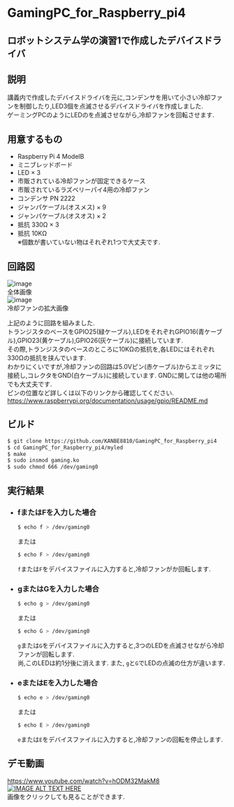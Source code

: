 # GamingPC_for_Raspberry_pi4
ロボットシステム学の演習1で作成したデバイスドライバ
---
## 説明
講義内で作成したデバイスドライバを元に,コンデンサを用いて小さい冷却ファンを制御したり,LED3個を点滅させるデバイスドライバを作成しました.<br>
ゲーミングPCのようにLEDのを点滅させながら,冷却ファンを回転させます.

## 用意するもの
- Raspberry Pi 4 ModelB
- ミニブレッドボード
- LED × 3
- 市販されている冷却ファンが固定できるケース
- 市販されているラズベリーパイ4用の冷却ファン
- コンデンサ PN 2222
- ジャンパケーブル(オスメス) × 9
- ジャンパケーブル(オスオス) × 2
- 抵抗 330Ω × 3
- 抵抗 10KΩ<br>
※個数が書いていない物はそれぞれ1つで大丈夫です.

## 回路図
![image](https://user-images.githubusercontent.com/50877609/100971898-256bbf80-357b-11eb-9c59-ed0034a285fe.png)<br>
全体画像<br>
![image](https://user-images.githubusercontent.com/50877609/101059979-3ac00880-35d2-11eb-88b9-1d196904395a.png)<br>
冷却ファンの拡大画像<br>

上記のように回路を組みました.<br>
トランジスタのベースをGPIO25(緑ケーブル),LEDをそれぞれGPIO16(青ケーブル),GPIO23(黄ケーブル),GPIO26(灰ケーブル)に接続しています.<br>
その際,トランジスタのベースのところに10KΩの抵抗を,各LEDにはそれぞれ330Ωの抵抗を挟んでいます.<br>
わかりにくいですが,冷却ファンの回路は5.0Vピン(赤ケーブル)からエミッタに接続し,コレクタをGND(白ケーブル)に接続しています.
GNDに関しては他の場所でも大丈夫です.<br>
ピンの位置など詳しくは以下のリンクから確認してください.<br>
https://www.raspberrypi.org/documentation/usage/gpio/README.md

## ビルド
```sh
$ git clone https://github.com/KANBE8810/GamingPC_for_Raspberry_pi4
$ cd GamingPC_for_Raspberry_pi4/myled  
$ make
$ sudo insmod gaming.ko  
$ sudo chmod 666 /dev/gaming0  
```
## 実行結果
* ### fまたはFを入力した場合
  ```sh
  $ echo f > /dev/gaming0
  ```
  または
  ```sh
  $ echo F > /dev/gaming0
  ```
  `f`または`F`をデバイスファイルに入力すると,冷却ファンがか回転します.

* ### gまたはGを入力した場合
  ```sh
  $ echo g > /dev/gaming0
  ```
  または
  ```sh
  $ echo G > /dev/gaming0
  ```
  `g`または`G`をデバイスファイルに入力すると,3つのLEDを点滅させながら冷却ファンが回転します.<br>
  尚,このLEDは約1分後に消えます.
  また, `g`と`G`でLEDの点滅の仕方が違います.

* ### eまたはEを入力した場合
  ```sh
  $ echo e > /dev/gaming0
  ```
  または
  ```sh
  $ echo E > /dev/gaming0
  ```
  `e`または`E`をデバイスファイルに入力すると,冷却ファンの回転を停止します.

## デモ動画
https://www.youtube.com/watch?v=hODM32MakM8<br>
[![IMAGE ALT TEXT HERE](http://img.youtube.com/vi/hODM32MakM8/0.jpg)](http://www.youtube.com/watch?v=hODM32MakM8)<br>
画像をクリックしても見ることができます.
